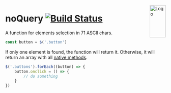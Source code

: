 <img src="https://mishamyrt.github.io/noquery/logo.svg" align="right"
     alt="Logo" width="50" height="101">

# noQuery [![Build Status](https://travis-ci.com/mishamyrt/noquery.svg?branch=master)][ci]

A function for elements selection in 71 ASCII chars.

```js
const button = $('.button')
```

If only one element is found, the function will return it. Otherwise, it will return an array with all [native methods](https://developer.mozilla.org/en-US/docs/Web/JavaScript/Reference/Global_Objects/Array).

```js
$('.buttons').forEach((button) => {
    button.onclick = () => {
        // do something
    }
})
```

[ci]: https://travis-ci.com/mishamyrt/noquery
